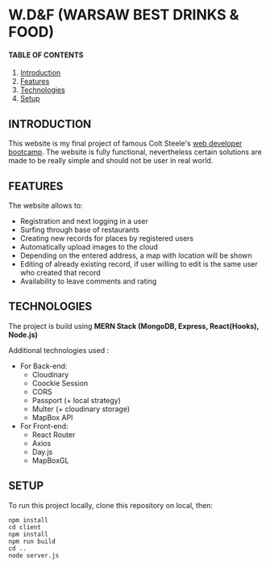 # W.D&F (WARSAW BEST DRINKS & FOOD) 

#### TABLE OF CONTENTS
1. [Introduction](#introduction)
2. [Features](#features)
3. [Technologies](#technologies)
4. [Setup](#setup)

## INTRODUCTION

This website is my final project of famous Colt Steele's [web developer bootcamp](https://www.udemy.com/course/the-web-developer-bootcamp/).
The website is fully functional, nevertheless certain solutions are made to be really simple and should not be user in real world.

## FEATURES 

The website allows to:
* Registration and next logging in a user
* Surfing through base of restaurants
* Creating new records for places by registered users
* Automatically upload images to the cloud
* Depending on the entered address, a map with location will be shown
* Editing of already existing record, if user willing to edit is the same user who created that record
* Availability to leave comments and rating

## TECHNOLOGIES

The project is build using **MERN Stack (MongoDB, Express, React(Hooks), Node.js)**

Additional technologies used :
- For Back-end: 
  * Cloudinary
  * Coockie Session 
  * CORS
  * Passport (+ local strategy)
  * Multer (+ cloudinary storage)
  * MapBox API
- For Front-end:
  * React Router
  * Axios
  * Day.js
  * MapBoxGL
  
 ## SETUP
 
 To run this project locally, clone this repository on local, then:
 ```
 npm install
 cd client
 npm install 
 npm run build
 cd ..
 node server.js
 ```
